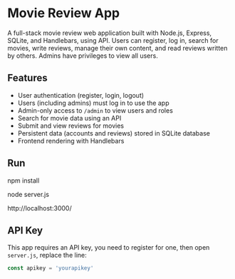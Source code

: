 # Movie Review App
A full-stack movie review web application built with Node.js, Express, SQLite, and Handlebars, using API. 
Users can register, log in, search for movies, write reviews, manage their own content, and read reviews written by others. 
Admins have privileges to view all users.

## Features
- User authentication (register, login, logout)
- Users (including admins) must log in to use the app
- Admin-only access to `/admin` to view users and roles
- Search for movie data using an API
- Submit and view reviews for movies
- Persistent data (accounts and reviews) stored in SQLite database
- Frontend rendering with Handlebars

## Run
npm install

node server.js

http://localhost:3000/

## API Key
This app requires an API key, you need to register for one, then open `server.js`, 
replace the line:
```js
const apikey = 'yourapikey'

